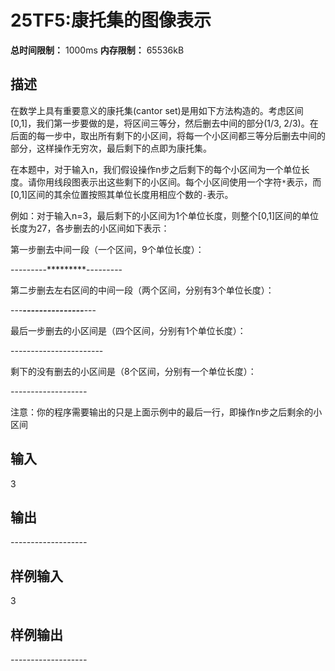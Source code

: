 # 25TF5:康托集的图像表示

**总时间限制：** 1000ms    **内存限制：** 65536kB

## 描述

在数学上具有重要意义的康托集(cantor set)是用如下方法构造的。考虑区间[0,1]，我们第一步要做的是，将区间三等分，然后删去中间的部分(1/3, 2/3)。在后面的每一步中，取出所有剩下的小区间，将每一个小区间都三等分后删去中间的部分，这样操作无穷次，最后剩下的点即为康托集。

在本题中，对于输入n，我们假设操作n步之后剩下的每个小区间为一个单位长度。请你用线段图表示出这些剩下的小区间。每个小区间使用一个字符`*`表示，而[0,1]区间的其余位置按照其单位长度用相应个数的`-`表示。

例如：对于输入n=3，最后剩下的小区间为1个单位长度，则整个[0,1]区间的单位长度为27，各步删去的小区间如下表示：

第一步删去中间一段（一个区间，9个单位长度）：

---------*********---------

第二步删去左右区间的中间一段（两个区间，分别有3个单位长度）：

---***---------------***---

最后一步删去的小区间是（四个区间，分别有1个单位长度）：

-*-----*-----------*-----*-

剩下的没有删去的小区间是（8个区间，分别有一个单位长度）：

*-*---*-*---------*-*---*-*


注意：你的程序需要输出的只是上面示例中的最后一行，即操作n步之后剩余的小区间

## 输入

3

## 输出

*-*---*-*---------*-*---*-*

## 样例输入

3

## 样例输出

*-*---*-*---------*-*---*-*
